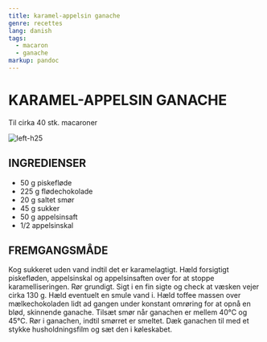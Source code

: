 ```yaml
---
title: karamel-appelsin ganache
genre: recettes
lang: danish
tags:
  - macaron 
  - ganache
markup: pandoc
---
```


# KARAMEL-APPELSIN GANACHE

Til cirka 40 stk. macaroner

![](/home/fred/.repo/traductions/recettes/images/macaron_orange.jpg "left-h25")

## INGREDIENSER

- 50 g piskefløde
- 225 g flødechokolade
- 20 g saltet smør
- 45 g sukker
- 50 g appelsinsaft
- 1/2 appelsinskal

## FREMGANGSMÅDE

Kog sukkeret uden vand indtil det er karamelagtigt.
Hæld forsigtigt piskefløden, appelsinskal og appelsinsaften over for at stoppe karamelliseringen.
Rør grundigt.
Sigt i en fin sigte og check at væsken vejer cirka 130 g.
Hæld eventuelt en smule vand i.
Hæld toffee massen over mælkechokoladen lidt ad gangen under konstant omrøring for at opnå en blød, skinnende ganache.
Tilsæt smør når ganachen er mellem 40°C og 45°C.
Rør i ganachen, indtil smørret er smeltet.
Dæk ganachen til med et stykke husholdningsfilm og sæt den i køleskabet.

